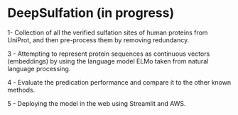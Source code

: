 # DeepSulfation (in progress)

1- Collection of all the verified sulfation sites of human proteins from UniProt, and then pre-process them by removing redundancy. 

3 - Attempting to represent protein sequences as continuous vectors (embeddings) by using the language model ELMo taken from natural language processing.

4 - Evaluate the predication performance and compare it to the other known methods.

5 - Deploying the model in the web using Streamlit and AWS.
